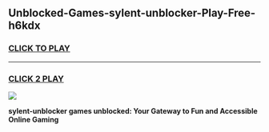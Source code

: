 
## Unblocked-Games-sylent-unblocker-Play-Free-h6kdx
<h3>
<a href="https://premium76.site?title=sylent-unblocker&ref=18A1">CLICK TO PLAY</a></h3>
<hr>

<h3>
<a href="https://premium76.site?title=sylent-unblocker&ref=18A1">CLICK 2 PLAY</a>
  
</h3>

<a href="https://premium76.site?title=sylent-unblocker&ref=18A1"><img src="https://clearcache.store/games.png"></a>


**sylent-unblocker games unblocked: Your Gateway to Fun and Accessible Online Gaming**

